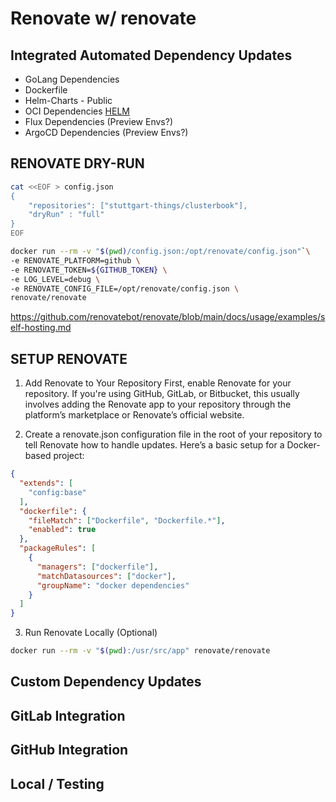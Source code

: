 # Renovate w/ renovate

[//]: # (Extract)
[//]: # (Links)
[//]: # (Intro)

## Integrated Automated Dependency Updates

* GoLang Dependencies
* Dockerfile
* Helm-Charts - Public
* OCI Dependencies [HELM](https://docs.renovatebot.com/modules/manager/helmv3)
* Flux Dependencies (Preview Envs?)
* ArgoCD Dependencies (Preview Envs?)

## RENOVATE DRY-RUN

```bash
cat <<EOF > config.json
{
    "repositories": ["stuttgart-things/clusterbook"],
    "dryRun" : "full"
}
EOF

docker run --rm -v "$(pwd)/config.json:/opt/renovate/config.json"`\
-e RENOVATE_PLATFORM=github \
-e RENOVATE_TOKEN=${GITHUB_TOKEN} \
-e LOG_LEVEL=debug \
-e RENOVATE_CONFIG_FILE=/opt/renovate/config.json \
renovate/renovate
```

https://github.com/renovatebot/renovate/blob/main/docs/usage/examples/self-hosting.md

## SETUP RENOVATE

1. Add Renovate to Your Repository
First, enable Renovate for your repository. If you're using GitHub, GitLab, or Bitbucket, this usually involves adding the Renovate app to your repository through the platform’s marketplace or Renovate’s official website.

2. Create a renovate.json configuration file in the root of your repository to tell Renovate how to handle updates. Here’s a basic setup for a Docker-based project:

```json
{
  "extends": [
    "config:base"
  ],
  "dockerfile": {
    "fileMatch": ["Dockerfile", "Dockerfile.*"],
    "enabled": true
  },
  "packageRules": [
    {
      "managers": ["dockerfile"],
      "matchDatasources": ["docker"],
      "groupName": "docker dependencies"
    }
  ]
}
```

3. Run Renovate Locally (Optional)

```bash
docker run --rm -v "$(pwd):/usr/src/app" renovate/renovate
```


## Custom Dependency Updates

[//]: # (Add sthings ansible example)

## GitLab Integration

## GitHub Integration

## Local / Testing

[//]: # (outro)
